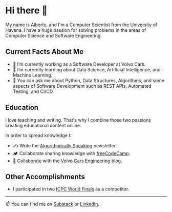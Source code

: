 # Hi there 👋

My name is Alberto, and I'm a Computer Scientist from the University of Havana. I have a huge passion for solving problems in the areas of Computer Science and Software Engineering.

## Current Facts About Me

- 🔭 I’m currently working as a Software Developer at Volvo Cars.
- 🌱 I’m currently learning about Data Science, Artificial Intelligence, and Machine Learning.
- 💬 You can ask me about Python, Data Structures, Algorithms, and some aspects of Software Development such as REST APIs, Automated Testing, and CI/CD.

## Education

I love teaching and writing. That's why I combine those two passions creating educational content online.

In order to spread knowledge I:

- ✍️ Write the [Algorithmically Speaking](https://albexl.substack.com/) newsletter.
- 🏕️ Collaborate sharing knowledge with [freeCodeCamp](https://www.freecodecamp.org/news/author/albexl).
- 🚗 Collaborate with the [Volvo Cars Engineering](https://medium.com/@albexl) blog.

## Other Accomplishments

- I participated in two [ICPC World Finals](https://icpc.global/ICPCID/SVL300YHTKE9) as a competitor.

---

📫 You can find me on [Substack](https://substack.com/@albexl) or [LinkedIn](https://www.linkedin.com/in/albexl/).
